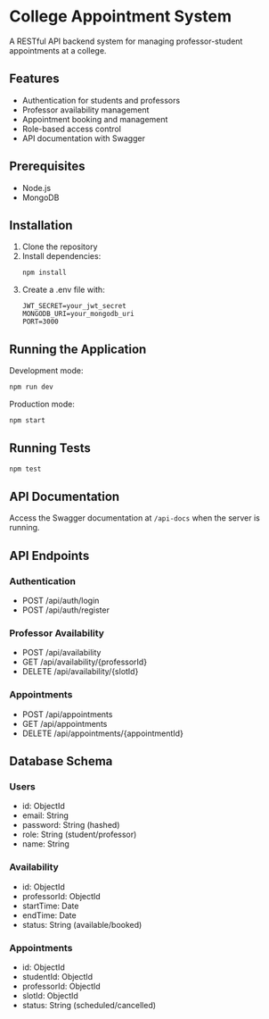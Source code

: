 # College Appointment System

A RESTful API backend system for managing professor-student appointments at a college.

## Features

- Authentication for students and professors
- Professor availability management
- Appointment booking and management
- Role-based access control
- API documentation with Swagger

## Prerequisites

- Node.js
- MongoDB

## Installation

1. Clone the repository
2. Install dependencies:
   ```bash
   npm install
   ```
3. Create a .env file with:
   ```
   JWT_SECRET=your_jwt_secret
   MONGODB_URI=your_mongodb_uri
   PORT=3000
   ```

## Running the Application

Development mode:
```bash
npm run dev
```

Production mode:
```bash
npm start
```

## Running Tests

```bash
npm test
```

## API Documentation

Access the Swagger documentation at `/api-docs` when the server is running.

## API Endpoints

### Authentication
- POST /api/auth/login
- POST /api/auth/register

### Professor Availability
- POST /api/availability
- GET /api/availability/{professorId}
- DELETE /api/availability/{slotId}

### Appointments
- POST /api/appointments
- GET /api/appointments
- DELETE /api/appointments/{appointmentId}

## Database Schema

### Users
- id: ObjectId
- email: String
- password: String (hashed)
- role: String (student/professor)
- name: String

### Availability
- id: ObjectId
- professorId: ObjectId
- startTime: Date
- endTime: Date
- status: String (available/booked)

### Appointments
- id: ObjectId
- studentId: ObjectId
- professorId: ObjectId
- slotId: ObjectId
- status: String (scheduled/cancelled)
